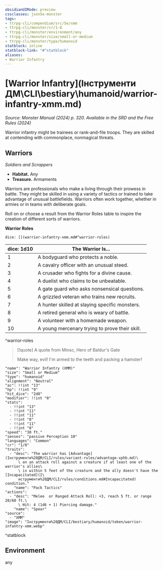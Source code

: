 ```yaml
---
obsidianUIMode: preview
cssclasses: json5e-monster
tags:
- ttrpg-cli/compendium/src/5e/xmm
- ttrpg-cli/monster/cr/1-8
- ttrpg-cli/monster/environment/any
- ttrpg-cli/monster/size/small-or-medium
- ttrpg-cli/monster/type/humanoid
statblock: inline
statblock-link: "#^statblock"
aliases:
- Warrior Infantry
---
```

# [Warrior Infantry](Інструменти ДМ\CLI\bestiary\humanoid/warrior-infantry-xmm.md)
*Source: Monster Manual (2024) p. 320. Available in the <span title='Systems Reference Document (5.2)'>SRD</span> and the Free Rules (2024)*  

Warrior infantry might be trainees or rank-and-file troops. They are skilled at contending with commonplace, nonmagical threats.

## Warriors

*Soldiers and Scrappers*

- **Habitat.** Any  
- **Treasure.** Armaments  

Warriors are professionals who make a living through their prowess in battle. They might be skilled in using a variety of tactics or trained to take advantage of unusual battlefields. Warriors often work together, whether in armies or in teams with deliberate goals.

Roll on or choose a result from the Warrior Roles table to inspire the creation of different sorts of warriors.

**Warrior Roles**

`dice: [](warrior-infantry-xmm.md#^warrior-roles)`

| dice: 1d10 | The Warrior Is... |
|------------|-------------------|
| 1 | A bodyguard who protects a noble. |
| 2 | A cavalry officer with an unusual steed. |
| 3 | A crusader who fights for a divine cause. |
| 4 | A duelist who claims to be unbeatable. |
| 5 | A gate guard who asks nonsensical questions. |
| 6 | A grizzled veteran who trains new recruits. |
| 7 | A hunter skilled at slaying specific monsters. |
| 8 | A retired general who is weary of battle. |
| 9 | A volunteer with a homemade weapon. |
| 10 | A young mercenary trying to prove their skill. |
^warrior-roles

> [!quote] A quote from Minsc, Hero of Baldur's Gate  
> 
> Make way, evil! I'm armed to the teeth and packing a hamster!


```statblock
"name": "Warrior Infantry (XMM)"
"size": "Small or Medium"
"type": "humanoid"
"alignment": "Neutral"
"ac": !!int "13"
"hp": !!int "9"
"hit_dice": "2d8"
"modifier": !!int "0"
"stats":
  - !!int "13"
  - !!int "11"
  - !!int "11"
  - !!int "8"
  - !!int "11"
  - !!int "8"
"speed": "30 ft."
"senses": "passive Perception 10"
"languages": "Common"
"cr": "1/8"
"traits":
  - "desc": "The warrior has [Advantage](Інструменти%20ДМ/CLI/rules/variant-rules/advantage-xphb.md)\
      \ on an attack roll against a creature if at least one of the warrior's allies\
      \ is within 5 feet of the creature and the ally doesn't have the [Incapacitated](І\
      нструменти%20ДМ/CLI/rules/conditions.md#Incapacitated) condition."
    "name": "Pack Tactics"
"actions":
  - "desc": "Melee  or Ranged Attack Roll: +3, reach 5 ft. or range 20/60 ft.\
      \ Hit: 4 (1d6 + 1) Piercing damage."
    "name": "Spear"
"source":
  - "XMM"
"image": "Інструменти%20ДМ/CLI/bestiary/humanoid/token/warrior-infantry-xmm.webp"
```
^statblock

## Environment

any